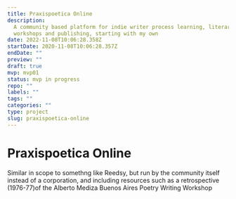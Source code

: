 ```yaml
---
title: Praxispoetica Online
description:
  A community based platform for indie writer process learning, literary
  workshops and publishing, starting with my own
date: 2022-11-08T10:06:28.358Z
startDate: 2020-11-08T10:06:28.357Z
endDate: ""
preview: ""
draft: true
mvp: mvp01
status: mvp in progress
repo: ""
labels: ""
tags: ""
categories: ""
type: project
slug: praxispoetica-online
---
```


# Praxispoetica Online

Similar in scope to somethng like Reedsy, but run by the community itself instead of a corporation, and including resources such as a retrospective (1976-77)of the Alberto Mediza Buenos Aires Poetry Writing Workshop
